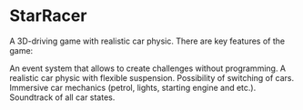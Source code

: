 # StarRacer
A 3D-driving game with realistic car physic. There are key features of the game: 

An event system that allows to create challenges without programming. 
A realistic car physic with flexible suspension. 
Possibility of switching of cars. 
Immersive car mechanics (petrol, lights, starting engine and etc.). 
Soundtrack of all car states. 
